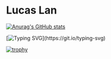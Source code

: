 # Lucas Lan

[![Anurag's GitHub stats](https://github-readme-stats.vercel.app/api?username=LucasLan666666)](https://github.com/anuraghazra/github-readme-stats)

[![Typing SVG](https://readme-typing-svg.demolab.com/?lines=Hi+there!;Welcom+to+Lucas+Lan's+homepage!)](https://git.io/typing-svg)

[![trophy](https://github-profile-trophy.vercel.app/?username=LucasLan666666)](https://github.com/ryo-ma/github-profile-trophy)
